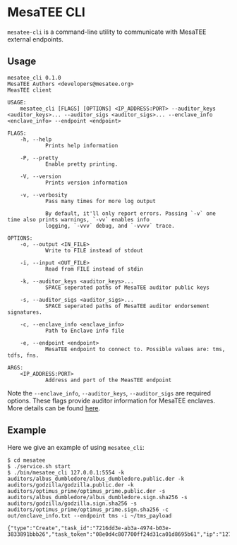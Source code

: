 # MesaTEE CLI

`mesatee-cli` is a command-line utility to communicate with MesaTEE external
endpoints. 

## Usage

```shell
mesatee_cli 0.1.0
MesaTEE Authors <developers@mesatee.org>
MeasTEE client

USAGE:
    mesatee_cli [FLAGS] [OPTIONS] <IP_ADDRESS:PORT> --auditor_keys <auditor_keys>... --auditor_sigs <auditor_sigs>... --enclave_info <enclave_info> --endpoint <endpoint>

FLAGS:
    -h, --help
            Prints help information

    -P, --pretty
            Enable pretty printing.
    
    -V, --version
            Prints version information
    
    -v, --verbosity
            Pass many times for more log output
    
            By default, it'll only report errors. Passing `-v` one time also prints warnings, `-vv` enables info
            logging, `-vvv` debug, and `-vvvv` trace.

OPTIONS:
    -o, --output <IN_FILE>
            Write to FILE instead of stdout

    -i, --input <OUT_FILE>
            Read from FILE instead of stdin
    
    -k, --auditor_keys <auditor_keys>...
            SPACE seperated paths of MesaTEE auditor public keys
    
    -s, --auditor_sigs <auditor_sigs>...
            SPACE seperated paths of MesaTEE auditor endorsement signatures.
    
    -c, --enclave_info <enclave_info>
            Path to Enclave info file
    
    -e, --endpoint <endpoint>
            MesaTEE endpoint to connect to. Possible values are: tms, tdfs, fns.

ARGS:
    <IP_ADDRESS:PORT>
            Address and port of the MeasTEE endpoint
```

Note the `--enclave_info`, `--auditor_keys`, `--auditor_sigs` are required
options. These flags provide auditor information for MesaTEE enclaves. More
details can be found
[here](https://github.com/mesalock-linux/mesatee/blob/master/auditors/README.md).


## Example

Here we give an example of using `mesatee_cli`:

```shell
$ cd mesatee
$ ./service.sh start
$ ./bin/mesatee_cli 127.0.0.1:5554 -k auditors/albus_dumbledore/albus_dumbledore.public.der -k auditors/godzilla/godzilla.public.der -k auditors/optimus_prime/optimus_prime.public.der -s auditors/albus_dumbledore/albus_dumbledore.sign.sha256 -s auditors/godzilla/godzilla.sign.sha256 -s auditors/optimus_prime/optimus_prime.sign.sha256 -c out/enclave_info.txt --endpoint tms -i ~/tms_payload

{"type":"Create","task_id":"7216dd3e-ab3a-4974-b03e-3833891bbb26","task_token":"08e0d4c807700ff24d31ca01d8695b61","ip":"127.0.0.1","port":3444}
```
